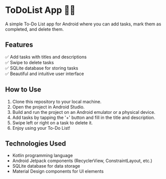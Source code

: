 # ToDoList App 📝✨

A simple To-Do List app for Android where you can add tasks, mark them as completed, and delete them.

## Features

✅ Add tasks with titles and descriptions  
✅ Swipe to delete tasks  
✅ SQLite database for storing tasks  
✅ Beautiful and intuitive user interface  

## How to Use

1. Clone this repository to your local machine.
2. Open the project in Android Studio.
3. Build and run the project on an Android emulator or a physical device.
4. Add tasks by tapping the '+' button and fill in the title and description.
5. Swipe left or right on a task to delete it.
6. Enjoy using your To-Do List!

## Technologies Used

- Kotlin programming language
- Android Jetpack components (RecyclerView, ConstraintLayout, etc.)
- SQLite database for data storage
- Material Design components for UI elements
